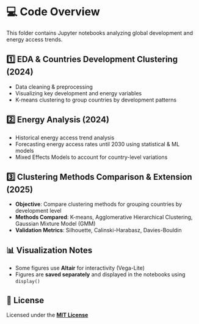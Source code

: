 # 💻 Code Overview

This folder contains Jupyter notebooks analyzing global development and energy access trends.  

## 1️⃣ EDA & Countries Development Clustering (2024)
- Data cleaning & preprocessing  
- Visualizing key development and energy variables  
- K-means clustering to group countries by development patterns  

## 2️⃣ Energy Analysis (2024)
- Historical energy access trend analysis  
- Forecasting energy access rates until 2030 using statistical & ML models  
- Mixed Effects Models to account for country-level variations  

## 3️⃣ Clustering Methods Comparison & Extension (2025)
- **Objective**: Compare clustering methods for grouping countries by development level  
- **Methods Compared**: K-means, Agglomerative Hierarchical Clustering, Gaussian Mixture Model (GMM)  
- **Validation Metrics**: Silhouette, Calinski-Harabasz, Davies-Bouldin  

## 📊 Visualization Notes
- Some figures use **Altair** for interactivity (Vega-Lite)  
- Figures are **saved separately** and displayed in the notebooks using `display()`  

## 📜 License
Licensed under the [**MIT License**](../LICENSE)
